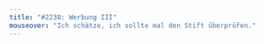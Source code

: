 ```yaml
---
title: "#2238: Werbung III"
mouseover: "Ich schätze, ich sollte mal den Stift überprüfen."
---
```


